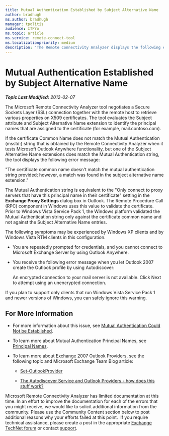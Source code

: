 ```yaml
---
title: Mutual Authentication Established by Subject Alternative Name
author: bradhugh
ms.author: bradhugh
manager: tpolitis
audience: ITPro 
ms.topic: article 
ms.service: remote-connect-tool
ms.localizationpriority: medium
description: 'The Remote Connectivity Analyzer displays the following error message: "The certificate common name doesn't match the mutual authentication string provided; however, a match was found in the subject alternative name extension."'
---
```



# Mutual Authentication Established by Subject Alternative Name


_**Topic Last Modified:** 2012-02-07_

The Microsoft Remote Connectivity Analyzer tool negotiates a Secure Sockets Layer (SSL) connection together with the remote host to retrieve various properties on X509 certificates. The tool evaluates the Subject attribute and Subject Alternative Name extension to identify the principal names that are assigned to the certificate (for example, mail.contoso.com).

If the certificate Common Name does not match the Mutual Authentication (msstd:) string that is obtained by the Remote Connectivity Analyzer when it tests Microsoft Outlook Anywhere functionality, but one of the Subject Alternative Name extensions does match the Mutual Authentication string, the tool displays the following error message:

"The certificate common name doesn't match the mutual authentication string provided; however, a match was found in the subject alternative name extension."

The Mutual Authentication string is equivalent to the "Only connect to proxy servers that have this principal name in their certificate" setting in the **Exchange Proxy Settings** dialog box in Outlook. The Remote Procedure Call (RPC) component in Windows uses this value to validate the certificate. Prior to Windows Vista Service Pack 1, the Windows platform validated the Mutual Authentication string only against the certificate common name and not against the Subject Alternative Name entries.

The following symptoms may be experienced by Windows XP clients and by Windows Vista RTM clients in this configuration.

  - You are repeatedly prompted for credentials, and you cannot connect to Microsoft Exchange Server by using Outlook Anywhere.

  - You receive the following error message when you let Outlook 2007 create the Outlook profile by using Autodiscover:
    
    An encrypted connection to your mail server is not available. Click Next to attempt using an unencrypted connection.

If you plan to support only clients that run Windows Vista Service Pack 1 and newer versions of Windows, you can safely ignore this warning.

<div>

## For More Information

  - For more information about this issue, see [Mutual Authentication Could Not be Established](mutual-authentication-could-not-be-established.md).

  - To learn more about Mutual Authentication Principal Names, see [Principal Names](https://go.microsoft.com/fwlink/?linkid=93417).

  - To learn more about Exchange 2007 Outlook Providers, see the following topic and Microsoft Exchange Team Blog article:
    
      - [Set-OutlookProvider](https://go.microsoft.com/fwlink/?linkid=161815)
    
      - [The Autodiscover Service and Outlook Providers - how does this stuff work?](https://go.microsoft.com/fwlink/?linkid=161811)

Microsoft Remote Connectivity Analyzer has limited documentation at this time. In an effort to improve the documentation for each of the errors that you might receive, we would like to solicit additional information from the community. Please use the Community Content section below to post additional reasons why your efforts failed at this point.  If you require technical assistance, please create a post in the appropriate [Exchange TechNet forum](https://go.microsoft.com/fwlink/?linkid=73420) or contact [support](https://go.microsoft.com/fwlink/?linkid=8158).

</div>

</div>

<span> </span>

</div>

</div>

</div>

